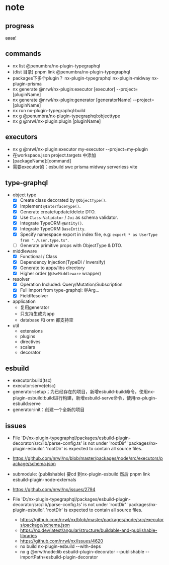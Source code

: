 # note

## progress



aaaa!

## commands

- nx list @penumbra/nx-plugin-typegraphql
- (dist 目录) pnpm link @penumbra/nx-plugin-typegraphql
- packages下多个plugin？ nx-plugin-typegraphql nx-plugin-midway nx-plugin-prisma
- nx generate @nrwl/nx-plugin:executor [executor] --project=[pluginName]
- nx generate @nrwl/nx-plugin:generator [generatorName] --project=[pluginName]
- nx run nx-plugin-typegraphql:build
- nx g @penumbra/nx-plugin-typegraphql:objecttype
- nx g @nrwl/nx-plugin:plugin [pluginName]

## executors

- nx g @nrwl/nx-plugin:executor  my-executor --project=my-plugin
- 在workspace.json project.targets 中添加
- \[packageName]:\[command]
- 需要executor的：esbuild swc prisma midway serverless vite

## type-graphql

- object type
  - [x] Create class decorated by `@ObjectType()`.
  - [x] Implement `@InterfaceType()`.
  - [x] Generate create/update/delete DTO.
  - [x] Use `Class-Validator` / `Joi` as schema validator.
  - [x] Integrate TypeORM `@Entity()`.
  - [x] Integrate TypeORM `BaseEntity`.
  - [x] Specify namespace export in index file, e.g: `export * as UserType from "./user.type.ts"`.
  - [ ] Generate primitive props with ObjectType & DTO.
- middleware
  - [x] Functional / Class
  - [x] Dependency Injection(TypeDI / Inversify)
  - [x] Generate to apps/libs directory
  - [x] Higher order (`@UseMiddleware` wrapper)
- resolver
  - [x] Operation Included: Query/Mutation/Subscription
  - [x] Full import from type-graphql: @Arg...
  - [x] FieldResolver
- application
  - 复用generator
  - 只支持生成为app
  - database 和 orm 都支持空
- util
  - extensions
  - plugins
  - directives
  - scalars
  - decorator

## esbuild

- executor:build(tsc)
- executor:serve(etsc)
- generator:setup；为已经存在的项目，新增esbuild-build命令，使用nx-plugin-esbuild:build进行构建，新增esbuild-serve命令，使用nx-plugin-esbuild:serve
- generator:init：创建一个全新的项目

## issues

-  File 'D:/nx-plugin-typegraphql/packages/esbuild-plugin-decorator/src/lib/parse-config.ts' is not under 'rootDir' 'packages/nx-plugin-esbuild'. 'rootDir' is expected to contain all source files.
  - https://github.com/nrwl/nx/blob/master/packages/node/src/executors/package/schema.json
- submodule: (publishable) 要cd 到nx-plugin-esbuild 然后 pnpm link esbuild-plugin-node-externals 

-  https://github.com/nrwl/nx/issues/2794
- File 'D:/nx-plugin-typegraphql/packages/esbuild-plugin-decorator/src/lib/parse-config.ts' is not under 'rootDir' 'packages/nx-plugin-esbuild'. 'rootDir' is expected to contain all source files.
  - https://github.com/nrwl/nx/blob/master/packages/node/src/executors/package/schema.json
  - https://nx.dev/latest/angular/structure/buildable-and-publishable-libraries
  - https://github.com/nrwl/nx/issues/4620
  - nx build nx-plugin-esbuild --with-deps
  - nx g @nrwl/node:lib esbuild-plugin-decorator --publishable --importPath=esbuild-plugin-decorator
